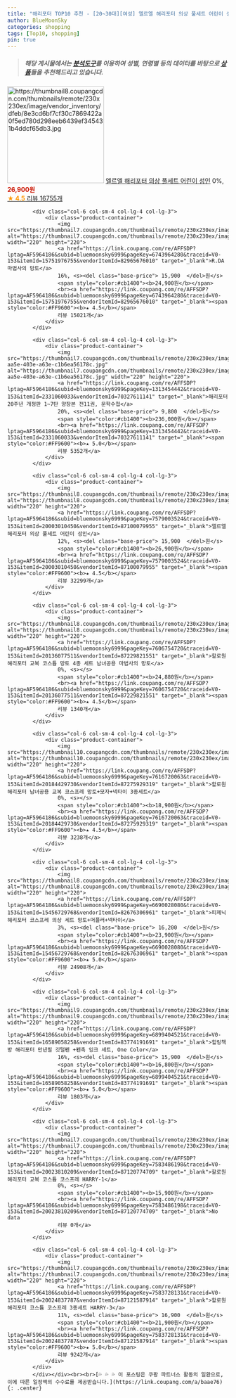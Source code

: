 ```yaml
---
title: "해리포터 TOP10 추천 - [20~30대][여성] 엘르엘 해리포터 의상 풀세트 어린이 성인"
author: BlueMoonSky
categories: shopping
tags: [Top10, shopping]
pin: true
---
```


> ##### 해당 게시물에서는 [**분석도구**](https://itemscout.io/)를 이용하여 **성별**, **연령별** 등의 데이터를 바탕으로 [**상품**](https://link.coupang.com/a/baae76)들을 추천해드리고 있습니다.
<div class="container"><div class="row">
            <div class="col-6 col-sm-4 col-lg-4 col-lg-3">
                <div class="product-container">
                    <img src="https://thumbnail8.coupangcdn.com/thumbnails/remote/230x230ex/image/vendor_inventory/dfeb/8e3cd6bf7cf30c7869422a0f5ed780d298eeb6439ef345431b4ddcf65db3.jpg" alt="https://thumbnail8.coupangcdn.com/thumbnails/remote/230x230ex/image/vendor_inventory/dfeb/8e3cd6bf7cf30c7869422a0f5ed780d298eeb6439ef345431b4ddcf65db3.jpg" width="220" height="220">
                    <a href="https://link.coupang.com/re/AFFSDP?lptag=AF5964186&subid=bluemoonsky6999&pageKey=7579003524&traceid=V0-153&itemId=20003010445&vendorItemId=87100080026" target="_blank">엘르엘 해리포터 의상 풀세트 어린이 성인</a>
                    0%, <s></s> 
                    <span style="color:#cb1400"><b>26,900원</b></span>
                    <br><a href="https://link.coupang.com/re/AFFSDP?lptag=AF5964186&subid=bluemoonsky6999&pageKey=7579003524&traceid=V0-153&itemId=20003010445&vendorItemId=87100080026" target="_blank"><span style="color:#FF9600"><b>★ 4.5</b></span>
                    리뷰 16755개</a>
                </div>
            </div>
            
            <div class="col-6 col-sm-4 col-lg-4 col-lg-3">
                <div class="product-container">
                    <img src="https://thumbnail7.coupangcdn.com/thumbnails/remote/230x230ex/image/vendor_inventory/3204/b9b9238df2b5de99ab62ca3848d55c331678ae41578a0bf1621866c3be77.jpg" alt="https://thumbnail7.coupangcdn.com/thumbnails/remote/230x230ex/image/vendor_inventory/3204/b9b9238df2b5de99ab62ca3848d55c331678ae41578a0bf1621866c3be77.jpg" width="220" height="220">
                    <a href="https://link.coupang.com/re/AFFSDP?lptag=AF5964186&subid=bluemoonsky6999&pageKey=6743964280&traceid=V0-153&itemId=15751976755&vendorItemId=82965676010" target="_blank">R.DA 마법사의 망토</a>
                    16%, <s><del class="base-price"> 15,900  </del>원</s> 
                    <span style="color:#cb1400"><b>24,900원</b></span>
                    <br><a href="https://link.coupang.com/re/AFFSDP?lptag=AF5964186&subid=bluemoonsky6999&pageKey=6743964280&traceid=V0-153&itemId=15751976755&vendorItemId=82965676010" target="_blank"><span style="color:#FF9600"><b>★ 4.5</b></span>
                    리뷰 15021개</a>
                </div>
            </div>
            
            <div class="col-6 col-sm-4 col-lg-4 col-lg-3">
                <div class="product-container">
                    <img src="https://thumbnail7.coupangcdn.com/thumbnails/remote/230x230ex/image/retail/images/2020/02/26/14/9/2177c6dc-aa5e-403e-a63e-c1b6ea56178c.jpg" alt="https://thumbnail7.coupangcdn.com/thumbnails/remote/230x230ex/image/retail/images/2020/02/26/14/9/2177c6dc-aa5e-403e-a63e-c1b6ea56178c.jpg" width="220" height="220">
                    <a href="https://link.coupang.com/re/AFFSDP?lptag=AF5964186&subid=bluemoonsky6999&pageKey=1313454442&traceid=V0-153&itemId=2331060033&vendorItemId=70327611141" target="_blank">해리포터 20주년 개정판 1~7탄 양장본 전11권, 문학수첩</a>
                    20%, <s><del class="base-price"> 9,800  </del>원</s> 
                    <span style="color:#cb1400"><b>236,000원</b></span>
                    <br><a href="https://link.coupang.com/re/AFFSDP?lptag=AF5964186&subid=bluemoonsky6999&pageKey=1313454442&traceid=V0-153&itemId=2331060033&vendorItemId=70327611141" target="_blank"><span style="color:#FF9600"><b>★ 5.0</b></span>
                    리뷰 5352개</a>
                </div>
            </div>
            
            <div class="col-6 col-sm-4 col-lg-4 col-lg-3">
                <div class="product-container">
                    <img src="https://thumbnail8.coupangcdn.com/thumbnails/remote/230x230ex/image/vendor_inventory/dfeb/8e3cd6bf7cf30c7869422a0f5ed780d298eeb6439ef345431b4ddcf65db3.jpg" alt="https://thumbnail8.coupangcdn.com/thumbnails/remote/230x230ex/image/vendor_inventory/dfeb/8e3cd6bf7cf30c7869422a0f5ed780d298eeb6439ef345431b4ddcf65db3.jpg" width="220" height="220">
                    <a href="https://link.coupang.com/re/AFFSDP?lptag=AF5964186&subid=bluemoonsky6999&pageKey=7579003524&traceid=V0-153&itemId=20003010450&vendorItemId=87100079955" target="_blank">엘르엘 해리포터 의상 풀세트 어린이 성인</a>
                    12%, <s><del class="base-price"> 15,900  </del>원</s> 
                    <span style="color:#cb1400"><b>26,900원</b></span>
                    <br><a href="https://link.coupang.com/re/AFFSDP?lptag=AF5964186&subid=bluemoonsky6999&pageKey=7579003524&traceid=V0-153&itemId=20003010450&vendorItemId=87100079955" target="_blank"><span style="color:#FF9600"><b>★ 4.5</b></span>
                    리뷰 32299개</a>
                </div>
            </div>
            
            <div class="col-6 col-sm-4 col-lg-4 col-lg-3">
                <div class="product-container">
                    <img src="https://thumbnail8.coupangcdn.com/thumbnails/remote/230x230ex/image/vendor_inventory/55ad/80a38e0fc36b31c4ae3a463ab1a2692f84ae5892e01279beab4101bfa8b8.jpg" alt="https://thumbnail8.coupangcdn.com/thumbnails/remote/230x230ex/image/vendor_inventory/55ad/80a38e0fc36b31c4ae3a463ab1a2692f84ae5892e01279beab4101bfa8b8.jpg" width="220" height="220">
                    <a href="https://link.coupang.com/re/AFFSDP?lptag=AF5964186&subid=bluemoonsky6999&pageKey=7606754720&traceid=V0-153&itemId=20136077511&vendorItemId=87229821551" target="_blank">할로원 해리포터 교복 코스튬 망토 4종 세트 남녀공용 마법사의 망토</a>
                    0%, <s></s> 
                    <span style="color:#cb1400"><b>24,880원</b></span>
                    <br><a href="https://link.coupang.com/re/AFFSDP?lptag=AF5964186&subid=bluemoonsky6999&pageKey=7606754720&traceid=V0-153&itemId=20136077511&vendorItemId=87229821551" target="_blank"><span style="color:#FF9600"><b>★ 4.5</b></span>
                    리뷰 1340개</a>
                </div>
            </div>
            
            <div class="col-6 col-sm-4 col-lg-4 col-lg-3">
                <div class="product-container">
                    <img src="https://thumbnail10.coupangcdn.com/thumbnails/remote/230x230ex/image/vendor_inventory/ddc7/f3b04c9ac06e77b36170de58ff97e12aecf991e50f2ef3576468b9993d82.jpg" alt="https://thumbnail10.coupangcdn.com/thumbnails/remote/230x230ex/image/vendor_inventory/ddc7/f3b04c9ac06e77b36170de58ff97e12aecf991e50f2ef3576468b9993d82.jpg" width="220" height="220">
                    <a href="https://link.coupang.com/re/AFFSDP?lptag=AF5964186&subid=bluemoonsky6999&pageKey=7616720063&traceid=V0-153&itemId=20184429730&vendorItemId=87275929319" target="_blank">할로원 해리포터 남녀공용 교복 코스프레 망토+모자+넥타이 3종세트</a>
                    0%, <s></s> 
                    <span style="color:#cb1400"><b>18,900원</b></span>
                    <br><a href="https://link.coupang.com/re/AFFSDP?lptag=AF5964186&subid=bluemoonsky6999&pageKey=7616720063&traceid=V0-153&itemId=20184429730&vendorItemId=87275929319" target="_blank"><span style="color:#FF9600"><b>★ 4.5</b></span>
                    리뷰 3238개</a>
                </div>
            </div>
            
            <div class="col-6 col-sm-4 col-lg-4 col-lg-3">
                <div class="product-container">
                    <img src="https://thumbnail8.coupangcdn.com/thumbnails/remote/230x230ex/image/vendor_inventory/ca9e/d90c2be528a17efcc8d787e93816c18c968b15bb2fd0975ebaa17ef82cd1.png" alt="https://thumbnail8.coupangcdn.com/thumbnails/remote/230x230ex/image/vendor_inventory/ca9e/d90c2be528a17efcc8d787e93816c18c968b15bb2fd0975ebaa17ef82cd1.png" width="220" height="220">
                    <a href="https://link.coupang.com/re/AFFSDP?lptag=AF5964186&subid=bluemoonsky6999&pageKey=6690028080&traceid=V0-153&itemId=15456729768&vendorItemId=82676306961" target="_blank">피제닉 해리포터 코스프레 의상 세트 망토+머플러+넥타이</a>
                    3%, <s><del class="base-price"> 16,200  </del>원</s> 
                    <span style="color:#cb1400"><b>23,900원</b></span>
                    <br><a href="https://link.coupang.com/re/AFFSDP?lptag=AF5964186&subid=bluemoonsky6999&pageKey=6690028080&traceid=V0-153&itemId=15456729768&vendorItemId=82676306961" target="_blank"><span style="color:#FF9600"><b>★ 5.0</b></span>
                    리뷰 24908개</a>
                </div>
            </div>
            
            <div class="col-6 col-sm-4 col-lg-4 col-lg-3">
                <div class="product-container">
                    <img src="https://thumbnail9.coupangcdn.com/thumbnails/remote/230x230ex/image/vendor_inventory/c2f0/5a9cfb0df219c1750afb093cc803d6d2364a38be94baebf542746904dffa.png" alt="https://thumbnail9.coupangcdn.com/thumbnails/remote/230x230ex/image/vendor_inventory/c2f0/5a9cfb0df219c1750afb093cc803d6d2364a38be94baebf542746904dffa.png" width="220" height="220">
                    <a href="https://link.coupang.com/re/AFFSDP?lptag=AF5964186&subid=bluemoonsky6999&pageKey=6899404521&traceid=V0-153&itemId=16589058258&vendorItemId=83774191691" target="_blank">힐링책방 해리포터 만년필 깃털펜 +펜촉 잉크 세트, One Color</a>
                    16%, <s><del class="base-price"> 15,900  </del>원</s> 
                    <span style="color:#cb1400"><b>16,800원</b></span>
                    <br><a href="https://link.coupang.com/re/AFFSDP?lptag=AF5964186&subid=bluemoonsky6999&pageKey=6899404521&traceid=V0-153&itemId=16589058258&vendorItemId=83774191691" target="_blank"><span style="color:#FF9600"><b>★ 5.0</b></span>
                    리뷰 1803개</a>
                </div>
            </div>
            
            <div class="col-6 col-sm-4 col-lg-4 col-lg-3">
                <div class="product-container">
                    <img src="https://thumbnail7.coupangcdn.com/thumbnails/remote/230x230ex/image/vendor_inventory/5bb5/0fa673a717881d00dee2e14d24623d8730ae6c4403320d1c7b2eda273eab.jpg" alt="https://thumbnail7.coupangcdn.com/thumbnails/remote/230x230ex/image/vendor_inventory/5bb5/0fa673a717881d00dee2e14d24623d8730ae6c4403320d1c7b2eda273eab.jpg" width="220" height="220">
                    <a href="https://link.coupang.com/re/AFFSDP?lptag=AF5964186&subid=bluemoonsky6999&pageKey=7583486198&traceid=V0-153&itemId=20023810209&vendorItemId=87120774709" target="_blank">할로원 해리포터 교복 코스튬 코스프레 HARRY-1</a>
                    0%, <s></s> 
                    <span style="color:#cb1400"><b>15,900원</b></span>
                    <br><a href="https://link.coupang.com/re/AFFSDP?lptag=AF5964186&subid=bluemoonsky6999&pageKey=7583486198&traceid=V0-153&itemId=20023810209&vendorItemId=87120774709" target="_blank">No data
                    리뷰 0개</a>
                </div>
            </div>
            
            <div class="col-6 col-sm-4 col-lg-4 col-lg-3">
                <div class="product-container">
                    <img src="https://thumbnail7.coupangcdn.com/thumbnails/remote/230x230ex/image/vendor_inventory/d223/92c75c8d624a362ed5c5acd35dc3c27fb1ab855c6f84857bd0b2d10e5db6.png" alt="https://thumbnail7.coupangcdn.com/thumbnails/remote/230x230ex/image/vendor_inventory/d223/92c75c8d624a362ed5c5acd35dc3c27fb1ab855c6f84857bd0b2d10e5db6.png" width="220" height="220">
                    <a href="https://link.coupang.com/re/AFFSDP?lptag=AF5964186&subid=bluemoonsky6999&pageKey=7583728131&traceid=V0-153&itemId=20024837787&vendorItemId=87121587914" target="_blank">할로원 해리포터 코스튬 코스프레 3종세트 HARRY-3</a>
                    11%, <s><del class="base-price"> 16,900  </del>원</s> 
                    <span style="color:#cb1400"><b>21,900원</b></span>
                    <br><a href="https://link.coupang.com/re/AFFSDP?lptag=AF5964186&subid=bluemoonsky6999&pageKey=7583728131&traceid=V0-153&itemId=20024837787&vendorItemId=87121587914" target="_blank"><span style="color:#FF9600"><b>★ 5.0</b></span>
                    리뷰 9242개</a>
                </div>
            </div>
            </div></div><br><br>[💦 💦 💦 이 포스팅은 쿠팡 파트너스 활동의 일환으로, 이에 따른 일정액의 수수료를 제공받습니다.](https://link.coupang.com/a/baae76){: .center}